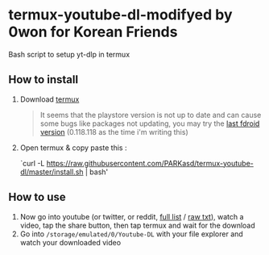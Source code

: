 # termux-youtube-dl-modifyed by 0won for Korean Friends

Bash script to setup yt-dlp in termux

## How to install

1. Download [termux](https://play.google.com/store/apps/details?id=com.termux)
   > It seems that the playstore version is not up to date and can cause some bugs like packages not updating, you may try the [last fdroid version](https://f-droid.org/en/packages/com.termux/) (0.118.118 as the time i'm writing this)
2. Open termux & copy paste this :

   `curl -L https://raw.githubusercontent.com/PARKasd/termux-youtube-dl/master/install.sh | bash'
## How to use

1. Now go into youtube (or twitter, or reddit, [full list](https://github.com/yt-dlp/yt-dlp/blob/master/supportedsites.md) / [raw txt](https://raw.githubusercontent.com/yt-dlp/yt-dlp/master/supportedsites.md)), watch a video, tap the share button, then tap termux and wait for the download
2. Go into `/storage/emulated/0/Youtube-DL` with your file explorer and watch your downloaded video
